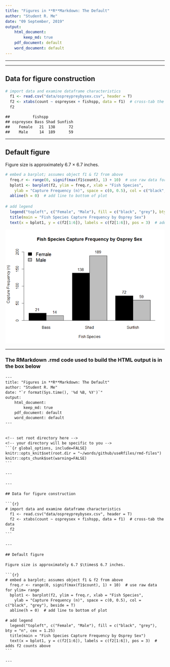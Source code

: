 ```yaml
---
title: "Figures in **R**Markdown: The Default"
author: "Student R. Me"
date: "09 September, 2019"
output: 
    html_document:
        keep_md: true
    pdf_document: default
    word_document: default
---
```



<!-- set root directory here --> 
<!-- your directory will be specific to you -->


---

---

## Data for figure construction


```r
# import data and examine dataframe characteristics
  f1 <- read.csv("data/ospreypreybysex.csv", header = T)
  f2 <- xtabs(count ~ ospreysex + fishspp, data = f1)  # cross-tab the data
  f2
```

```
##          fishspp
## ospreysex Bass Shad Sunfish
##    Female   21  138      72
##    Male     14  189      59
```

---

## Default figure

Figure size is approximately 6.7 $\times$ 6.7 inches.


```r
# embed a barplot; assumes object f1 & f2 from above
  freq.r <- range(0, signif(max(f1$count), 1) + 10)  # use raw data for ylim= range
  bplot1 <- barplot(f2, ylim = freq.r, xlab = "Fish Species", 
    ylab = "Capture Frequency (n)", space = c(0, 0.5), col = c("black", "grey"), beside = T)
  abline(h = 0)  # add line to bottom of plot

# add legend
  legend("topleft", c("Female", "Male"), fill = c("black", "grey"), bty = "n", cex = 1.25)
  title(main = "Fish Species Capture Frequency by Osprey Sex")
  text(x = bplot1, y = c(f2[1:6]), labels = c(f2[1:6]), pos = 3)  # adds f2 counts above
```

![](rmd_basics13_files/figure-html/unnamed-chunk-2-1.png)<!-- -->

---

### The RMarkdown .rmd code used to build the HTML output is in the box below

    ---
    title: "Figures in **R**Markdown: The Default"
    author: "Student R. Me"
    date: "`r format(Sys.time(), '%d %B, %Y')`"
    output: 
        html_document:
            keep_md: true
        pdf_document: default
        word_document: default
    ---
    
    
    <!-- set root directory here --> 
    <!-- your directory will be specific to you -->
    ```{r global_options, include=FALSE}
    knitr::opts_knit$set(root.dir = "~/words/github/useRfiles/rmd-files")
    knitr::opts_chunk$set(warning=FALSE)
    ```
    
    ---
    
    ---
    
    ## Data for figure construction
    
    ```{r}
    # import data and examine dataframe characteristics
      f1 <- read.csv("data/ospreypreybysex.csv", header = T)
      f2 <- xtabs(count ~ ospreysex + fishspp, data = f1)  # cross-tab the data
      f2
    ```
    
    ---
    
    ## Default figure
    
    Figure size is approximately 6.7 $\times$ 6.7 inches.
    
    ```{r}
    # embed a barplot; assumes object f1 & f2 from above
      freq.r <- range(0, signif(max(f1$count), 1) + 10)  # use raw data for ylim= range
      bplot1 <- barplot(f2, ylim = freq.r, xlab = "Fish Species", 
        ylab = "Capture Frequency (n)", space = c(0, 0.5), col = c("black", "grey"), beside = T)
      abline(h = 0)  # add line to bottom of plot
    
    # add legend
      legend("topleft", c("Female", "Male"), fill = c("black", "grey"), bty = "n", cex = 1.25)
      title(main = "Fish Species Capture Frequency by Osprey Sex")
      text(x = bplot1, y = c(f2[1:6]), labels = c(f2[1:6]), pos = 3)  # adds f2 counts above
    ```
    
    ---




